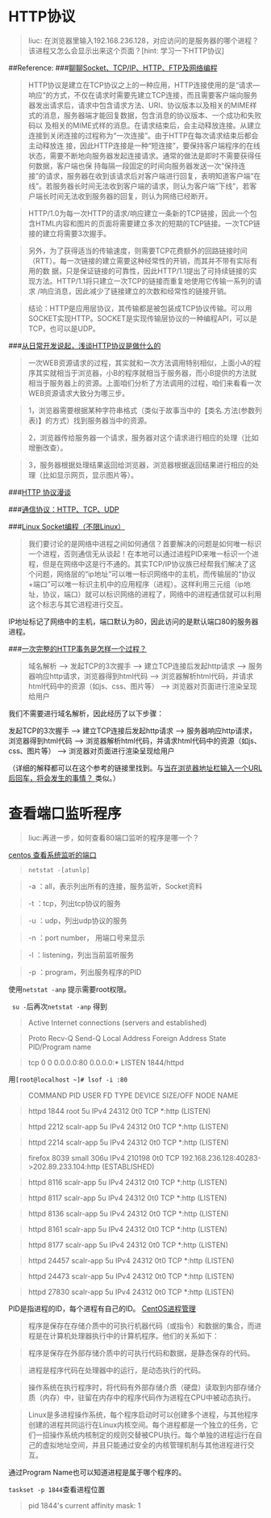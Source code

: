 # HTTP协议
> liuc: 在浏览器里输入192.168.236.128，对应访问的是服务器的哪个进程？该进程又怎么会显示出来这个页面？[hint: 学习一下HTTP协议]

##Reference:
###[聊聊Socket、TCP/IP、HTTP、FTP及网络编程](http://blog.jobbole.com/99694/)

> HTTP协议是建立在TCP协议之上的一种应用，HTTP连接使用的是“请求—响应”的方式，不仅在请求时需要先建立TCP连接，而且需要客户端向服务器发出请求后，请求中包含请求方法、URI、协议版本以及相关的MIME样式的消息，服务器端才能回复数据，包含消息的协议版本、一个成功和失败码以 及相关的MIME式样的消息。在请求结束后，会主动释放连接。从建立连接到关闭连接的过程称为“一次连接”。由于HTTP在每次请求结束后都会主动释放连 接，因此HTTP连接是一种“短连接”，要保持客户端程序的在线状态，需要不断地向服务器发起连接请求。通常的做法是即时不需要获得任何数据，客户端也保 持每隔一段固定的时间向服务器发送一次“保持连接”的请求，服务器在收到该请求后对客户端进行回复，表明知道客户端“在线”。若服务器长时间无法收到客户端的请求，则认为客户端“下线”，若客户端长时间无法收到服务器的回复，则认为网络已经断开。

> HTTP/1.0为每一次HTTP的请求/响应建立一条新的TCP链接，因此一个包含HTML内容和图片的页面将需要建立多次的短期的TCP链接。一次TCP链接的建立将需要3次握手。

> 另外，为了获得适当的传输速度，则需要TCP花费额外的回路链接时间（RTT）。每一次链接的建立需要这种经常性的开销，而其并不带有实际有用的数 据，只是保证链接的可靠性，因此HTTP/1.1提出了可持续链接的实现方法。HTTP/1.1将只建立一次TCP的链接而重复地使用它传输一系列的请求 /响应消息，因此减少了链接建立的次数和经常性的链接开销。

> 结论：HTTP是应用层协议，其传输都是被包装成TCP协议传输。可以用SOCKET实现HTTP。SOCKET是实现传输层协议的一种编程API，可以是TCP，也可以是UDP。

###[从日常开发说起，浅谈HTTP协议是做什么的](http://blog.jobbole.com/97857/)

> 一次WEB资源请求的过程，其实就和一次方法调用特别相似，上面小A的程序其实就相当于浏览器，小B的程序就相当于服务器，而小B提供的方法就相当于服务器上的资源。上面咱们分析了方法调用的过程，咱们来看看一次WEB资源请求大致分为哪三步。

> 1，浏览器需要根据某种字符串格式（类似于故事当中的【类名.方法(参数列表)】的方式）找到服务器当中的资源。

> 2，浏览器传给服务器一个请求，服务器对这个请求进行相应的处理（比如增删改查）。

> 3，服务器根据处理结果返回给浏览器，浏览器根据返回结果进行相应的处理（比如显示网页，显示图片等）。

###[HTTP 协议漫谈](http://blog.jobbole.com/88199/)

###[通信协议：HTTP、TCP、UDP](http://blog.jobbole.com/84429/)

###[Linux Socket编程（不限Linux）](http://blog.jobbole.com/95378/)
> 我们要讨论的是网络中进程之间如何通信？首要解决的问题是如何唯一标识一个进程，否则通信无从谈起！在本地可以通过进程PID来唯一标识一个进程，但是在网络中这是行不通的。其实TCP/IP协议族已经帮我们解决了这个问题，网络层的“ip地址”可以唯一标识网络中的主机，而传输层的“协议+端口”可以唯一标识主机中的应用程序（进程）。这样利用三元组（ip地址，协议，端口）就可以标识网络的进程了，网络中的进程通信就可以利用这个标志与其它进程进行交互。

IP地址标记了网络中的主机，端口默认为80，因此访问的是默认端口80的服务器进程。

###[一次完整的HTTP事务是怎样一个过程？](http://www.linux178.com/web/httprequest.html)
> 域名解析 --> 发起TCP的3次握手 --> 建立TCP连接后发起http请求 --> 服务器响应http请求，浏览器得到html代码 --> 浏览器解析html代码，并请求html代码中的资源（如js、css、图片等） --> 浏览器对页面进行渲染呈现给用户

我们不需要进行域名解析，因此经历了以下步骤：

发起TCP的3次握手 --> 建立TCP连接后发起http请求 --> 服务器响应http请求，浏览器得到html代码 --> 浏览器解析html代码，并请求html代码中的资源（如js、css、图片等） --> 浏览器对页面进行渲染呈现给用户

（详细的解释都可以在这个参考的链接里找到。与[当在浏览器地址栏输入一个URL后回车，将会发生的事情？ ](https://www.zhihu.com/question/34873227)类似。）

# 查看端口监听程序
> liuc:再进一步，如何查看80端口监听的程序是哪一个？

[centos 查看系统监听的端口 ](http://blog.csdn.net/zhbpd/article/details/39577099)
> ```netstat -[atunlp]```

> -a ：all，表示列出所有的连接，服务监听，Socket资料

> -t ：tcp，列出tcp协议的服务

> -u ：udp，列出udp协议的服务

> -n ：port number， 用端口号来显示

> -l ：listening，列出当前监听服务

> -p ：program，列出服务程序的PID

使用```netstat -anp```
提示需要root权限。

``` su -```后再次```netstat -anp```
得到
> Active Internet connections (servers and established)

> Proto Recv-Q Send-Q Local Address           Foreign Address         State       PID/Program name    

> tcp        0      0 0.0.0.0:80              0.0.0.0:*               LISTEN      1844/httpd     

用```[root@localhost ~]# lsof -i :80```

>  COMMAND   PID      USER   FD   TYPE DEVICE SIZE/OFF NODE NAME

>  httpd    1844      root    5u  IPv4  24312      0t0  TCP *:http (LISTEN)

>  httpd    2212 scalr-app    5u  IPv4  24312      0t0  TCP *:http (LISTEN)

>  httpd    2214 scalr-app    5u  IPv4  24312      0t0  TCP *:http (LISTEN)

>  firefox  8039     small  306u  IPv4 210198      0t0  TCP 192.168.236.128:40283->202.89.233.104:http (ESTABLISHED)

>  httpd    8116 scalr-app    5u  IPv4  24312      0t0  TCP *:http (LISTEN)

>  httpd    8117 scalr-app    5u  IPv4  24312      0t0  TCP *:http (LISTEN)

>  httpd    8136 scalr-app    5u  IPv4  24312      0t0  TCP *:http (LISTEN)

>  httpd    8161 scalr-app    5u  IPv4  24312      0t0  TCP *:http (LISTEN)

>  httpd    8177 scalr-app    5u  IPv4  24312      0t0  TCP *:http (LISTEN)

>  httpd   24457 scalr-app    5u  IPv4  24312      0t0  TCP *:http (LISTEN)

>  httpd   24473 scalr-app    5u  IPv4  24312      0t0  TCP *:http (LISTEN)

>  httpd   27830 scalr-app    5u  IPv4  24312      0t0  TCP *:http (LISTEN)

PID是指进程的ID，每个进程有自己的ID。
[CentOS进程管理](http://www.bkjia.com/Linuxjc/813418.html)
> 程序是保存在存储介质中的可执行机器代码（或指令）和数据的集合，而进程是在计算机处理器执行中的计算机程序。他们的关系如下：

> 程序是保存在外部存储介质中的可执行代码和数据，是静态保存的代码。

> 进程是程序代码在处理器中的运行，是动态执行的代码。

> 操作系统在执行程序时，将代码有外部存储介质（硬盘）读取到内部存储介质（内存）中，驻留在内存中的程序代码作为进程在CPU中被动态执行。

> Linux是多进程操作系统，每个程序启动时可以创建多个进程，与其他程序创建的进程共同运行在Linux内核空间。每个进程都是一个独立的任务，它们一招操作系统内核制定的规则交替被CPU执行。每个单独的进程运行在自己的虚拟地址空间，并且只能通过安全的内核管理机制与其他进程进行交互。

通过Program Name也可以知道进程是属于哪个程序的。

```taskset -p 1844```查看进程位置
> pid 1844's current affinity mask: 1


